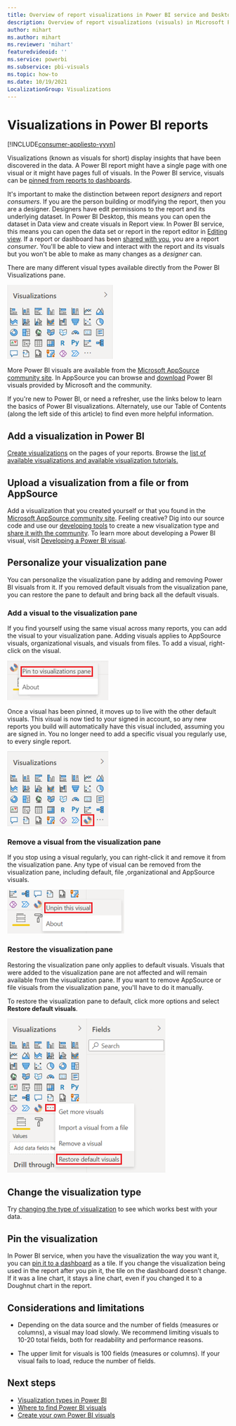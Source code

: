 ```yaml
---
title: Overview of report visualizations in Power BI service and Desktop
description: Overview of report visualizations (visuals) in Microsoft Power BI.
author: mihart
ms.author: mihart
ms.reviewer: 'mihart'
featuredvideoid: ''
ms.service: powerbi
ms.subservice: pbi-visuals
ms.topic: how-to
ms.date: 10/19/2021
LocalizationGroup: Visualizations 
---
```


# Visualizations in Power BI reports

[!INCLUDE[consumer-appliesto-yyyn](../includes/consumer-appliesto-yyyn.md)]    

Visualizations (known as visuals for short) display insights that have been discovered in the data. A Power BI report might have a single page with one visual or it might have pages full of visuals. In the Power BI service, visuals can be [pinned from reports to dashboards](../create-reports/service-dashboard-pin-tile-from-report.md).

It's important to make the distinction between report *designers* and report *consumers*.  If you are the person building or modifying the report, then you are a designer.  Designers have edit permissions to the report and its underlying dataset. In Power BI Desktop, this means you can open the dataset in Data view and create visuals in Report view. In Power BI service, this means you can open the data set or report in the report editor in [Editing view](../consumer/end-user-reading-view.md). If a report or dashboard has been [shared with you](../consumer/end-user-shared-with-me.md), you are a report *consumer*. You'll be able to view and interact with the report and its visuals but you won't be able to make as many changes as a *designer* can.

There are many different visual types available directly from the Power BI Visualizations pane.

![pane with icons for each visualization type](media/power-bi-report-visualizations/power-bi-icons.png)

More Power BI visuals are available from the [Microsoft AppSource community site](https://appsource.microsoft.com). In AppSource you can browse and [download](https://appsource.microsoft.com/marketplace/apps?page=1&product=power-bi-visuals) Power BI visuals provided by Microsoft and the community.

If you're new to Power BI, or need a refresher, use the links below to learn the basics of Power BI visualizations.  Alternately, use our Table of Contents (along the left side of this article) to find even more helpful information.

## Add a visualization in Power BI

[Create visualizations](power-bi-report-add-visualizations-i.md) on the pages of your reports. Browse the [list of available visualizations and available visualization tutorials.](power-bi-visualization-types-for-reports-and-q-and-a.md) 

## Upload a visualization from a file or from AppSource

Add a visualization that you created yourself or that you found in the [Microsoft AppSource community site](https://appsource.microsoft.com/marketplace/apps?product=power-bi-visuals). Feeling creative? Dig into our source code and use our [developing tools](../developer/visuals/environment-setup.md) to create a new visualization type and [share it with the community](../developer/visuals/office-store.md). To learn more about developing a Power BI visual, visit [Developing a Power BI visual](../developer/visuals/develop-circle-card.md).

## Personalize your visualization pane

You can personalize the visualization pane by adding and removing Power BI visuals from it. If you removed default visuals from the visualization pane, you can restore the pane to default and bring back all the default visuals.

### Add a visual to the visualization pane

If you find yourself using the same visual across many reports, you can add the visual to your visualization pane. Adding visuals applies to AppSource visuals, organizational visuals, and visuals from files. To add a visual, right-click on the visual.

![Pin to visualization pane](media/power-bi-report-visualizations/power-bi-pin-custom-visual-option.png)

Once a visual has been pinned, it moves up to live with the other default visuals. This visual is now tied to your signed in account, so any new reports you build will automatically have this visual included, assuming you are signed in. You no longer need to add a specific visual you regularly use,  to every single report.

![Personalized visualization pane](media/power-bi-report-visualizations/power-bi-personalized-visualization-pane.png)

### Remove a visual from the visualization pane

If you stop using a visual regularly, you can right-click it and remove it from the visualization pane. Any type of visual can be removed from the visualization pane, including default, file ,organizational and AppSource visuals.

![Unpin to visualization pane](media/power-bi-report-visualizations/unpin-visual.png)

### Restore the visualization pane

Restoring the visualization pane only applies to default visuals. Visuals that were added to the visualization pane are not affected and will remain available from the visualization pane. If you want to remove AppSource or file visuals from the visualization pane, you'll have to do it manually.

To restore the visualization pane to default, click more options and select **Restore default visuals**.

![Restore the visualization pane to default](media/power-bi-report-visualizations/restore-default.png)

## Change the visualization type

Try [changing the type of visualization](power-bi-report-change-visualization-type.md) to see which works best with your data.

## Pin the visualization

In Power BI service, when you have the visualization the way you want it, you can [pin it to a dashboard](../create-reports/service-dashboard-pin-tile-from-report.md) as a tile. If you change the visualization being used in the report after you pin it, the tile on the dashboard doesn't change. If it was a line chart, it stays a line chart, even if you changed it to a Doughnut chart in the report.

## Considerations and limitations

- Depending on the data source and the number of fields (measures or columns), a visual may load slowly.  We recommend limiting visuals to 10-20 total fields, both for readability and performance reasons.

- The upper limit for visuals is 100 fields (measures or columns). If your visual fails to load, reduce the number of fields.

## Next steps

* [Visualization types in Power BI](power-bi-visualization-types-for-reports-and-q-and-a.md)
* [Where to find Power BI visuals](../developer/visuals/power-bi-custom-visuals.md)
* [Create your own Power BI visuals](../developer/visuals/develop-power-bi-visuals.md)
